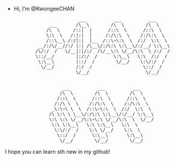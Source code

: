 -  Hi, I’m @KwongeeCHAN

                               ___          ___          ___     
                    ___       /\__\        /\  \        /\  \    
                   /\  \     /::|  |      /::\  \      /::\  \   
                   \:\  \   /:|:|  |     /:/\:\  \    /:/\:\  \  
                   /::\__\ /:/|:|  |__  /::\~\:\  \  /:/  \:\  \ 
                __/:/\/__//:/ |:| /\__\/:/\:\ \:\__\/:/__/ \:\__\
               /\/:/  /   \/__|:|/:/  /\/__\:\ \/__/\:\  \ /:/  /
               \::/__/        |:/:/  /      \:\__\   \:\  /:/  / 
                \:\__\        |::/  /        \/__/    \:\/:/  /  
                 \/__/        /:/  /                   \::/  /   
                              \/__/                     \/__/    


                         ___          ___          ___     
                        /\  \        /\  \        /\  \    
                       /::\  \      /::\  \      /::\  \   
                      /:/\ \  \    /:/\:\  \    /:/\:\  \  
                     _\:\~\ \  \  /::\~\:\  \  /:/  \:\  \ 
                    /\ \:\ \ \__\/:/\:\ \:\__\/:/__/ \:\__\
                    \:\ \:\ \/__/\:\~\:\ \/__/\:\  \  \/__/
                     \:\ \:\__\   \:\ \:\__\   \:\  \      
                      \:\/:/  /    \:\ \/__/    \:\  \     
                       \::/  /      \:\__\       \:\__\    
                        \/__/        \/__/        \/__/    


I hope you can learn sth new in my github!
<!---
KwongeeCHAN/KwongeeCHAN is a ✨ special ✨ repository because its `README.md` (this file) appears on your GitHub profile.
You can click the Preview link to take a look at your changes.ggggggggggggg
--->

